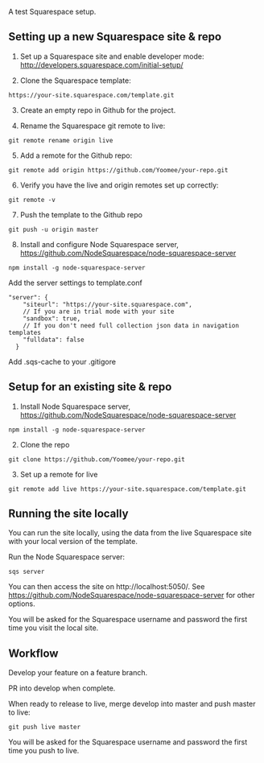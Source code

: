 A test Squarespace setup.

## Setting up a new Squarespace site & repo

1. Set up a Squarespace site and enable developer mode: http://developers.squarespace.com/initial-setup/

2. Clone the Squarespace template:

```
https://your-site.squarespace.com/template.git
```

3. Create an empty repo in Github for the project.

4. Rename the Squarespace git remote to live:

```
git remote rename origin live
```

5. Add a remote for the Github repo:

```
git remote add origin https://github.com/Yoomee/your-repo.git
```

6. Verify you have the live and origin remotes set up correctly:

```
git remote -v
```

7. Push the template to the Github repo

```
git push -u origin master
```

8. Install and configure Node Squarespace server, https://github.com/NodeSquarespace/node-squarespace-server

```
npm install -g node-squarespace-server
```

Add the server settings to template.conf

```
"server": {
    "siteurl": "https://your-site.squarespace.com",
    // If you are in trial mode with your site
    "sandbox": true,
    // If you don't need full collection json data in navigation templates
    "fulldata": false
  }
```

Add .sqs-cache to your .gitigore


## Setup for an existing site & repo

1. Install Node Squarespace server, https://github.com/NodeSquarespace/node-squarespace-server

```
npm install -g node-squarespace-server
```

2. Clone the repo

```
git clone https://github.com/Yoomee/your-repo.git
```

3. Set up a remote for live

```
git remote add live https://your-site.squarespace.com/template.git
```

## Running the site locally

You can run the site locally, using the data from the live Squarespace site with your local version of the template.

Run the Node Squarespace server:

```
sqs server
```

You can then access the site on http://localhost:5050/. See https://github.com/NodeSquarespace/node-squarespace-server for other options.

You will be asked for the Squarespace username and password the first time you visit the local site.

## Workflow

Develop your feature on a feature branch.

PR into develop when complete.

When ready to release to live, merge develop into master and push master to live:

```
git push live master
```

You will be asked for the Squarespace username and password the first time you push to live.
